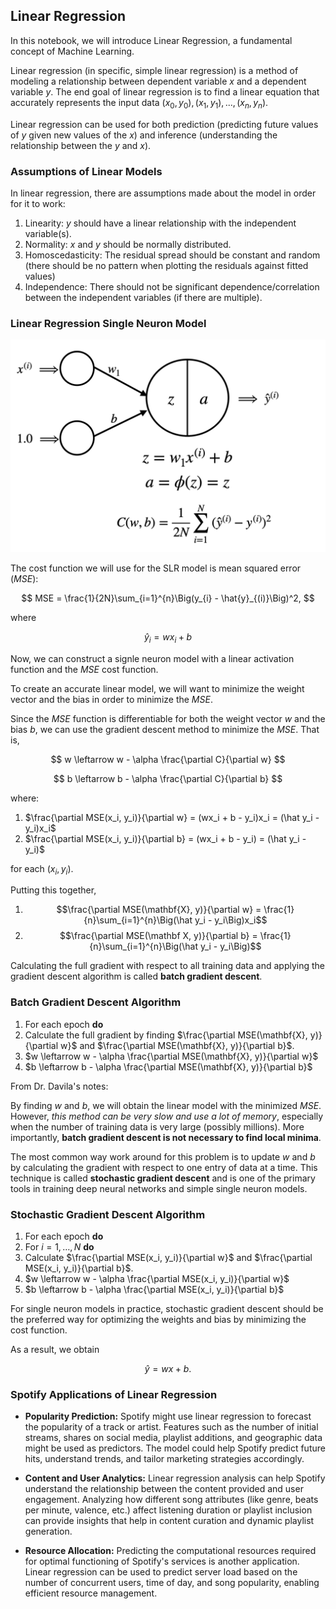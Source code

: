 ## Linear Regression

In this notebook, we will introduce Linear Regression, a fundamental concept of Machine Learning.

Linear regression (in specific, simple linear regression) is a method of modeling a relationship between dependent variable $x$ and a dependent variable $y$. The end goal of linear regression is to find a linear equation that accurately represents the input data $(x_0, y_0), (x_1, y_1),..., (x_n, y_n)$.

Linear regression can be used for both prediction (predicting future values of $y$ given new values of the $x$) and inference (understanding the relationship between the $y$ and $x$).

### Assumptions of Linear Models

In linear regression, there are assumptions made about the model in order for it to work:

1. Linearity: $y$ should have a linear relationship with the independent variable(s). 
2. Normality: $x$ and $y$ should be normally distributed.
3. Homoscedasticity: The residual spread should be constant and random (there should be no pattern when plotting the residuals against fitted values)
4. Independence: There should not be significant dependence/correlation between the independent variables (if there are multiple).

### Linear Regression Single Neuron Model

![alt text](regression_neuron.png)

The cost function we will use for the SLR model is mean squared error ($MSE$):

$$
MSE = \frac{1}{2N}\sum_{i=1}^{n}\Big(y_{i} - \hat{y}_{(i)}\Big)^2, 
$$

where 

$$
\hat y_i = wx_i + b 
$$

Now, we can construct a signle neuron model with a linear activation function and the $MSE$ cost function.

To create an accurate linear model, we will want to minimize the weight vector and the bias in order to minimize the $MSE$.

Since the $MSE$ function is differentiable for both the weight vector $w$ and the bias $b$, we can use the gradient descent method to minimize the $MSE$. That is,

$$
w \leftarrow w - \alpha \frac{\partial C}{\partial w}
$$

$$
b \leftarrow b - \alpha \frac{\partial C}{\partial b}
$$

where:

1. $\frac{\partial MSE(x_i, y_i)}{\partial w} = (wx_i + b - y_i)x_i = (\hat y_i - y_i)x_i$
2. $\frac{\partial MSE(x_i, y_i)}{\partial b} = (wx_i + b - y_i) = (\hat y_i - y_i)$

for each $(x_i, y_i)$. 

Putting this together,

1. $$\frac{\partial MSE(\mathbf{X}, y)}{\partial w} = \frac{1}{n}\sum_{i=1}^{n}\Big(\hat y_i - y_i\Big)x_i$$
2. $$\frac{\partial MSE(\mathbf X, y)}{\partial b} = \frac{1}{n}\sum_{i=1}^{n}\Big(\hat y_i - y_i\Big)$$

Calculating the full gradient with respect to all training data and applying the gradient descent algorithm is called **batch gradient descent**.

### Batch Gradient Descent Algorithm
1. For each epoch **do**
2. Calculate the full gradient by finding $\frac{\partial MSE(\mathbf{X}, y)}{\partial w}$ and $\frac{\partial MSE(\mathbf{X}, y)}{\partial b}$.
3. $w \leftarrow w - \alpha \frac{\partial MSE(\mathbf{X}, y)}{\partial w}$
4. $b \leftarrow b - \alpha \frac{\partial MSE(\mathbf{X}, y)}{\partial b}$

From Dr. Davila's notes:

By finding $w$ and $b$, we will obtain the linear model with the minimized $MSE$.  However, *this method can be very slow and use a lot of memory*, especially when the number of training data is very large (possibly millions). More importantly, **batch gradient descent is not necessary to find local minima**. 

The most common way work around for this problem is to update $w$ and $b$ by calculating the gradient with respect to one entry of data at a time. This technique is called **stochastic gradient descent** and is one of the primary tools in training deep neural networks and simple single neuron models. 

### Stochastic Gradient Descent Algorithm
1. For each epoch **do**
2. For $i = 1, \dots, N$ **do**
3. Calculate $\frac{\partial MSE(x_i, y_i)}{\partial w}$ and $\frac{\partial MSE(x_i, y_i)}{\partial b}$.
4. $w \leftarrow w - \alpha \frac{\partial MSE(x_i, y_i)}{\partial w}$
5. $b \leftarrow b - \alpha \frac{\partial MSE(x_i, y_i)}{\partial b}$

For single neuron models in practice, stochastic gradient descent should be the preferred way for optimizing the weights and bias by minimizing the cost function.

As a result, we obtain

$$
\hat y = wx + b.
$$

### Spotify Applications of Linear Regression

- **Popularity Prediction:** Spotify might use linear regression to forecast the popularity of a track or artist. Features such as the number of initial streams, shares on social media, playlist additions, and geographic data might be used as predictors. The model could help Spotify predict future hits, understand trends, and tailor marketing strategies accordingly.

- **Content and User Analytics:** Linear regression analysis can help Spotify understand the relationship between the content provided and user engagement. Analyzing how different song attributes (like genre, beats per minute, valence, etc.) affect listening duration or playlist inclusion can provide insights that help in content curation and dynamic playlist generation.

- **Resource Allocation:** Predicting the computational resources required for optimal functioning of Spotify's services is another application. Linear regression can be used to predict server load based on the number of concurrent users, time of day, and song popularity, enabling efficient resource management.